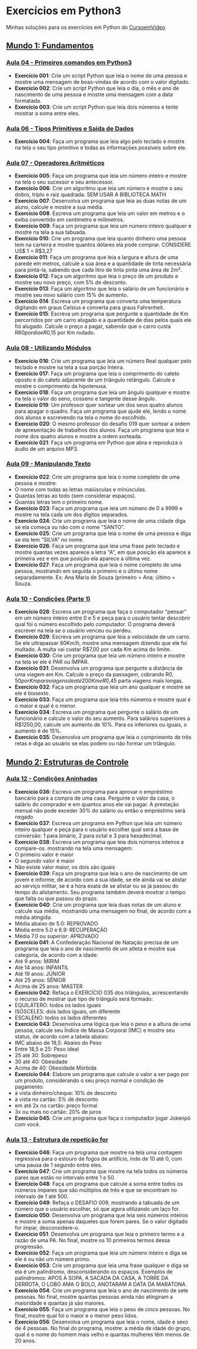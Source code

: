 # Exercícios em Python3
 Minhas soluções para os exercícios em Python do [CursoemVideo](https://www.youtube.com/cursoemvideo)

## [Mundo 1: Fundamentos](https://www.youtube.com/playlist?list=PLHz_AreHm4dlKP6QQCekuIPky1CiwmdI6)

### [Aula 04 - Primeiros comandos em Python3](https://youtu.be/31llNGKWDdo)
+ **Exercício 001**: Crie um script Python que leia o nome de uma pessoa e mostre uma mensagem de boas-vindas de acordo com o valor digitado.
+ **Exercício 002**: Crie um script Python que leia o dia, o mês e ano de nascimento de uma pessoa e mostre uma mensagem com a data formatada.
+ **Exercício 003**: Crie um script Python que leia dois números e tente mostrar a soma entre eles.

### [Aula 06 - Tipos Primitivos e Saída de Dados](https://youtu.be/hdDHg1p3YVc)
+ **Exercício 004**: Faça um programa que leia algo pelo teclado e mostre na tela o seu tipo primitivo e todas as informações possíveis sobre ele.

### [Aula 07 - Operadores Aritméticos](https://youtu.be/Vw6gLypRKmY)
+ **Exercício 005**: Faça um programa que leia um número inteiro e mostre na tela o seu sucessor e seu antecessor.
+ **Exercício 006**: Crie um algoritmo que leia um número e mostre o seu dobro, triplo e raiz quadrada. SEM USAR A BIBLIOTECA MATH
+ **Exercício 007**: Desenvolva um programa que leia as duas notas de um aluno, calcule e mostre a sua média.
+ **Exercício 008**: Escreva um programa que leia um valor em metros e o exiba convertido em centímetro e milímetros.
+ **Exercício 009**: Faça um programa que leia um número inteiro qualquer e mostre na tela a sua tabuada.
+ **Exercício 010**: Crie um programa que leia quanto dinheiro uma pessoa tem na carteira e mostre quantos dólares ela pode comprar. CONSIDERE US$ 1 = R$3,27
+ **Exercício 011**: Faça um programa que leia a largura e altura de uma parede em metros, calcule a sua área e a quantidade de tinta necessária para pintá-la, sabendo que cada litro de tinta pinta uma área de 2m².
+ **Exercício 012**: Faça um algoritmo que leia o preço de um produto e mostre seu novo preço, com 5% de desconto.
+ **Exercício 013**: Faça um algoritmo que leia o salário de um funcionário e mostre seu novo salário com 15% de aumento.
+ **Exercício 014**: Escreva um programa que converta uma temperatura digitando em graus Celsius e converta para graus Fahrenheit.
+ **Exercício 015**: Escreva um programa que pergunte a quantidade de Km percorridos por um carro alugado e a quantidade de dias pelos quais ele foi alugado. Calcule o preço a pagar, sabendo que o carro custa R$60 por dia e R$0,15 por Km rodado.

### [Aula 08 - Utilizando Módulos](https://youtu.be/oOUyhGNib2Q)
+ **Exercício 016**: Crie um programa que leia um número Real qualquer pelo teclado e mostre na tela a sua porção Inteira.
+ **Exercício 017**: Faça um programa que leia o comprimento do cateto oposto e do cateto adjacente de um triângulo retângulo. Calcule e mostre o comprimento da hipotenusa.
+ **Exercício 018**: Faça um programa que leia um ângulo qualquer e mostre na tela o valor do seno, cosseno e tangente desse ângulo.
+ **Exercício 019**: Um professor quer sortear um dos seus quatro alunos para apagar o quadro. Faça um programa que ajude ele, lendo o nome dos alunos e escrevendo na tela o nome do escolhido.
+ **Exercício 020**: O mesmo professor do desafio 019 quer sortear a ordem de apresentação de trabalhos dos alunos. Faça um programa que leia o nome dos quatro alunos e mostre a ordem sorteada.
+ **Exercício 021**: Faça um programa em Python que abra e reproduza o áudio de um arquivo MP3.

### [Aula 09 - Manipulando Texto](https://youtu.be/a7DH88vk2Sk)
+ **Exercício 022**: Crie um programa que leia o nome completo de uma pessoa e mostre:
 + O nome com todas as letras maiúsculas e minúsculas.
 + Quantas letras ao todo (sem considerar espaços).
 + Quantas letras tem o primeiro nome.
+ **Exercício 023**: Faça um programa que leia um número de 0 a 9999 e mostre na tela cada um dos dígitos separados.
+ **Exercício 024**: Crie um programa que leia o nome de uma cidade diga se ela começa ou não com o nome "SANTO".
+ **Exercício 025**: Crie um programa que leia o nome de uma pessoa e diga se ela tem "SILVA" no nome.
+ **Exercício 026**: Faça um programa que leia uma frase pelo teclado e mostre quantas vezes aparece a letra "A", em que posição ela aparece a primeira vez e em que posição ela aparece a última vez.
+ **Exercício 027**: Faça um programa que leia o nome completo de uma pessoa, mostrando em seguida o primeiro e o último nome separadamente. Ex: Ana Maria de Souza (primeiro = Ana; último = Souza.

### [Aula 10 - Condições (Parte 1)](https://youtu.be/K10u3XIf1-Q)
+ **Exercício 028**: Escreva um programa que faça o computador "pensar" em um número inteiro entre 0 e 5 e peça para o usuário tentar descobrir qual foi o número escolhido pelo computador. O programa deverá escrever na tela se o usuário venceu ou perdeu.
+ **Exercício 029**: Escreva um programa que leia a velocidade de um carro. Se ele ultrapassar 80Km/h, mostre uma mensagem dizendo que ele foi multado. A multa vai custar R$7,00 por cada Km acima do limite.
+ **Exercício 030**: Crie um programa que leia um número inteiro e mostre na tela se ele é PAR ou ÍMPAR.
+ **Exercício 031**: Desenvolva um programa que pergunte a distância de uma viagem em Km. Calcule o preço da passagem, cobrando R$0,50 por Km para viagens de até 200Km e R$0,45 parta viagens mais longas.
+ **Exercício 032**: Faça um programa que leia um ano qualquer e mostre se ele é bissexto.
+ **Exercício 033**: Faça um programa que leia três números e mostre qual é o maior e qual é o menor.
+ **Exercício 034**: Escreva um programa que pergunte o salário de um funcionário e calcule o valor do seu aumento. Para salários superiores a R$1250,00, calcule um aumento de 10%. Para os inferiores ou iguais, o aumento é de 15%.
+ **Exercício 035**: Desenvolva um programa que leia o comprimento de três retas e diga ao usuário se elas podem ou não formar um triângulo.

## [Mundo 2: Estruturas de Controle](https://www.youtube.com/playlist?list=PLHz_AreHm4dk_nZHmxxf_J0WRAqy5Czye)

### [Aula 12 - Condições Aninhadas](https://youtu.be/j9bYDjaAYzw)
+ **Exercício 036**: Escreva um programa para aprovar o empréstimo bancário para a compra de uma casa. Pergunte o valor da casa, o salário do comprador e em quantos anos ele vai pagar. A prestação mensal não pode exceder 30% do salário ou então o empréstimo será negado
+ **Exercício 037**: Escreva um programa em Python que leia um número inteiro qualquer e peça para o usuário escolher qual será a base de conversão: 1 para binário, 2 para octal e 3 para hexadecimal.
+ **Exercício 038**: Escreva um programa que leia dois números inteiros e compare-os. mostrando na tela uma mensagem:
 + O primeiro valor é maior
 + O segundo valor é maior
 + Não existe valor maior, os dois são iguais
+ **Exercício 039**: Faça um programa que leia o ano de nascimento de um jovem e informe, de acordo com a sua idade, se ele ainda vai se alistar ao serviço militar, se é a hora exata de se alistar ou se já passou do tempo do alistamento. Seu programa também deverá mostrar o tempo que falta ou que passou do prazo.
+ **Exercício 040**: Crie um programa que leia duas notas de um aluno e calcule sua média, mostrando uma mensagem no final, de acordo com a média atingida:
 + Média abaixo de 5.0: REPROVADO
 + Média entre 5.0 e 6.9: RECUPERAÇÃO
 + Média 7.0 ou superior: APROVADO
+ **Exercício 041**: A Confederação Nacional de Natação precisa de um programa que leia o ano de nascimento de um atleta e mostre sua categoria, de acordo com a idade:
 + Até 9 anos: MIRIM
 + Até 14 anos: INFANTIL
 + Até 19 anos: JÚNIOR
 + Até 25 anos: SÊNIOR
 + Acima de 25 anos: MASTER
+ **Exercício 042**: Refaça o EXERCÍCIO 035 dos triângulos, acrescentando o recurso de mostrar que tipo de triângulo será formado:
 + EQUILÁTERO: todos os lados iguais
 + ISÓSCELES: dois lados iguais, um diferente
 + ESCALENO: todos os lados diferentes
+ **Exercício 043**: Desenvolva uma lógica que leia o peso e a altura de uma pessoa, calcule seu Índice de Massa Corporal (IMC) e mostre seu status, de acordo com a tabela abaixo:
 + IMC abaixo de 18,5: Abaixo do Peso
 + Entre 18,5 e 25: Peso Ideal
 + 25 até 30: Sobrepeso
 + 30 até 40: Obesidade
 + Acima de 40: Obesidade Mórbida
+ **Exercício 044**: Elabore um programa que calcule o valor a ser pago por um produto, considerando o seu preço normal e condição de pagamento:
 + à vista dinheiro/cheque: 10% de desconto
 + à vista no cartão: 5% de desconto
 + em até 2x no cartão: preço formal
 + 3x ou mais no cartão: 20% de juros
+ **Exercício 045**: Crie um programa que faça o computador jogar Jokenpô com você.

### [Aula 13 - Estrutura de repetição for](https://youtu.be/cL4YDtFnCt4)
+ **Exercício 046**: Faça um programa que mostre na tela uma contagem regressiva para o estouro de fogos de artifício, indo de 10 até 0, com uma pausa de 1 segundo entre eles.
+ **Exercício 047**: Crie um programa que mostre na tela todos os números pares que estão no intervalo entre 1 e 50.
+ **Exercício 048**: Faça um programa que calcule a soma entre todos os números ímpares que são múltiplos de três e que se encontram no intervalo de 1 até 500.
+ **Exercício 049**: Refaça o DESAFIO 009, mostrando a tabuada de um número que o usuário escolher, só que agora utilizando um laço for.
+ **Exercício 050**: Desenvolva um programa que leia seis números inteiros e mostre a soma apenas daqueles que forem pares. Se o valor digitado for ímpar, desconsidere-o.
+ **Exercício 051**: Desenvolva um programa que leia o primeiro termo e a razão de uma PA. No final, mostre os 10 primeiros termos dessa progressão.
+ **Exercício 052**: Faça um programa que leia um número inteiro e diga se ele é ou não um número primo.
+ **Exercício 053**: Crie um programa que leia uma frase qualquer e diga se ela é um palíndromo, desconsiderando os espaços. Exemplos de palíndromos: APOS A SOPA, A SACADA DA CASA, A TORRE DA DERROTA, O LOBO AMA O BOLO, ANOTARAM A DATA DA MARATONA.
+ **Exercício 054**: Crie um programa que leia o ano de nascimento de sete pessoas. No final, mostre quantas pessoas ainda não atingiram a maioridade e quantas já são maiores.
+ **Exercício 055**: Faça um programa que leia o peso de cinco pessoas. No final, mostre qual foi o maior e o menor peso lidos.
+ **Exercício 056**: Desenvolva um programa que leia o nome, idade e sexo de 4 pessoas. No final do programa, mostre: a média de idade do grupo, qual é o nome do homem mais velho e quantas mulheres têm menos de 20 anos.